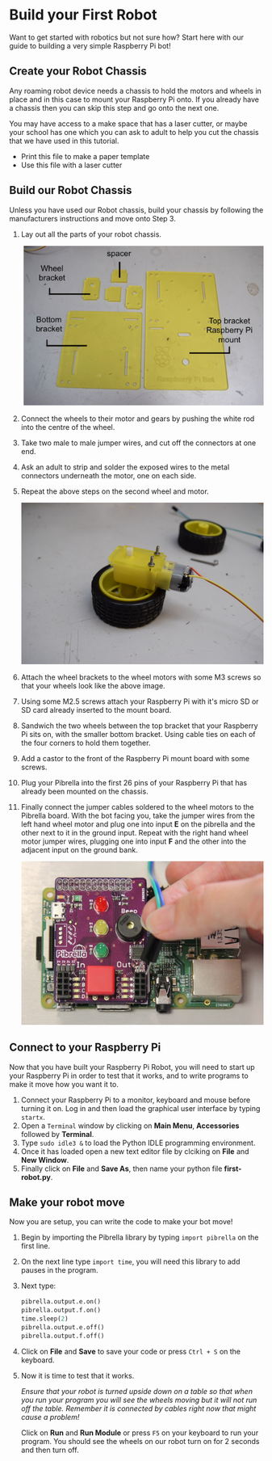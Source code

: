 # Build your First Robot

Want to get started with robotics but not sure how? Start here with our guide to building a very simple Raspberry Pi bot!

## Create your Robot Chassis
Any roaming robot device needs a chassis to hold the motors and wheels in place and in this case to mount your Raspberry Pi onto. If you already have a chassis then you can skip this step and go onto the next one. 

You may have access to a make space that has a laser cutter, or maybe your school has one which you can ask to adult to help you cut the chassis that we have used in this tutorial. 

- Print this file to make a paper template
- Use this file with a laser cutter

## Build our Robot Chassis
Unless you have used our Robot chassis, build your chassis by following the manufacturers instructions and move onto Step 3.

1. Lay out all the parts of your robot chassis. 

	![](images/chassis-diagram.png)
	
1. Connect the wheels to their motor and gears by pushing the white rod into the centre of the wheel.
1. Take two male to male jumper wires, and cut off the connectors at one end.
1. Ask an adult to strip and solder the exposed wires to the metal connectors underneath the motor, one on each side. 
1. Repeat the above steps on the second wheel and motor.

	![](images/wheel-wire.jpg)

1. Attach the wheel brackets to the wheel motors with some M3 screws so that your wheels look like the above image.
1. Using some M2.5 screws attach your Raspberry Pi with it's micro SD or SD card already inserted to the mount board. 
1. Sandwich the two wheels between the top bracket that your Raspberry Pi sits on, with the smaller bottom bracket. Using cable ties on each of the four corners to hold them together.
1. Add a castor to the front of the Raspberry Pi mount board with some screws.
1. Plug your Pibrella into the first 26 pins of your Raspberry Pi that has already been mounted on the chassis. 
1. Finally connect the jumper cables soldered to the wheel motors to the Pibrella board. With the bot facing you, take the jumper wires from the left hand wheel motor and plug one into input **E** on the pibrella and the other next to it in the ground input. Repeat with the right hand wheel motor jumper wires, plugging one into input **F** and the other into the adjacent input on the ground bank. 

	![](images/setup.jpg)

## Connect to your Raspberry Pi
Now that you have built your Raspberry Pi Robot, you will need to start up your Raspberry Pi in order to test that it works, and to write programs to make it move how you want it to.

1. Connect your Raspberry Pi to a monitor, keyboard and mouse before turning it on. Log in and then load the graphical user interface by typing `startx`.
1. Open a `Terminal` window by clicking on **Main Menu**, **Accessories** followed by **Terminal**.
1. Type `sudo idle3 &` to load the Python IDLE programming environment. 
1. Once it has loaded open a new text editor file by clciking on **File** and **New Window**.
1. Finally click on **File** and **Save As**, then name your python file **first-robot.py**.

## Make your robot move

Now you are setup, you can write the code to make your bot move! 

1. Begin by importing the Pibrella library by typing `import pibrella` on the first line. 
1. On the next line type `import time`, you will need this library to add pauses in the program.
1. Next type:

	```python
	pibrella.output.e.on()
    pibrella.output.f.on()
    time.sleep(2)
    pibrella.output.e.off()
    pibrella.output.f.off()
 	```
    	
1. Click on **File** and **Save** to save your code or press `Ctrl + S` on the keyboard.
1. Now it is time to test that it works. 

	*Ensure that your robot is turned upside down on a table so that when you run your program you will see the wheels moving but it will not run off the table. Remember it is connected by cables right now that might cause a problem!*
	
	Click on **Run** and **Run Module** or press `F5` on your keyboard to run your program. You should see the wheels on our robot turn on for 2 seconds and then turn off.
	
	
